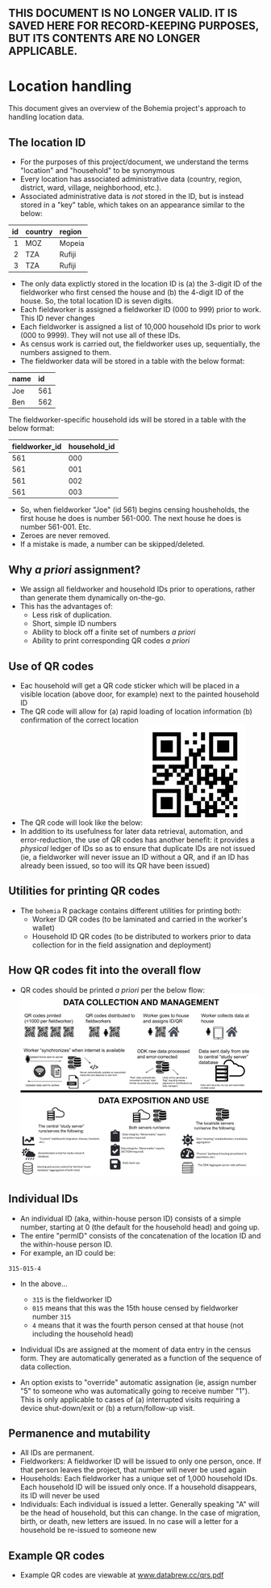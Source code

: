 ## THIS DOCUMENT IS NO LONGER VALID. IT IS SAVED HERE FOR RECORD-KEEPING PURPOSES, BUT ITS CONTENTS ARE NO LONGER APPLICABLE.

# Location handling

This document gives an overview of the Bohemia project's approach to handling location data.

## The location ID

- For the purposes of this project/document, we understand the terms "location" and "household" to be synonymous
- Every location has associated administrative data (country, region, district, ward, village, neighborhood, etc.).
- Associated administrative data is _not_ stored in the ID, but is instead stored in a "key" table, which takes on an appearance similar to the below:

| id|country |region |
|--:|:-------|:------|
|  1|MOZ     |Mopeia |
|  2|TZA     |Rufiji |
|  3|TZA     |Rufiji |

- The only data explictly stored in the location ID is (a) the 3-digit ID of the fieldworker who first censed the house and (b) the 4-digit ID of the house. So, the total location ID is seven digits.
- Each fieldworker is assigned a fieldworker ID (000 to 999) prior to work. This ID never changes
- Each fieldworker is assigned a list of 10,000 household IDs prior to work (000 to 9999). They will not use all of these IDs.
- As census work is carried out, the fieldworker uses up, sequentially, the numbers assigned to them.
- The fieldworker data will be stored in a table with the below format:

|name |id  |
|:----|:---|
|Joe  |561 |
|Ben  |562 |

The fieldworker-specific household ids will be stored in a table with the below format:

|fieldworker_id |household_id |
|:--------------|:------------|
|561            |000         |
|561            |001         |
|561            |002         |
|561            |003         |

- So, when fieldworker "Joe" (id 561) begins censing housheholds, the first house he does is number 561-000. The next house he does is number 561-001. Etc.
- Zeroes are never removed.
- If a mistake is made, a number can be skipped/deleted.

## Why _a priori_ assignment?

- We assign all fieldworker and household IDs prior to operations, rather than generate them dynamically on-the-go.
- This has the advantages of:
  - Less risk of duplication.
  - Short, simple ID numbers
  - Ability to block off a finite set of numbers _a priori_
  - Ability to print corresponding QR codes _a priori_

## Use of QR codes

- Eac household will get a QR code sticker which will be placed in a visible location (above door, for example) next to the painted household ID
- The QR code will allow for (a) rapid loading of location information (b) confirmation of the correct location
- The QR code will look like the below:
![](img/qrcode.png)
- In addition to its usefulness for later data retrieval, automation, and error-reduction, the use of QR codes has another benefit: it provides a _physical_ ledger of IDs so as to ensure that duplicate IDs are not issued (ie, a fieldworker will never issue an ID without a QR, and if an ID has already been issued, so too will its QR have been issued)

## Utilities for printing QR codes

- The `bohemia` R package contains different utilities for printing both:
  - Worker ID QR codes (to be laminated and carried in the worker's wallet)
  - Household ID QR codes (to be distributed to workers prior to data collection for in the field assignation and deployment)

## How QR codes fit into the overall flow

- QR codes should be printed _a priori_ per the below flow:
![](img/pipeline.png)


## Individual IDs

- An individual ID (aka, within-house person ID) consists of a simple number, starting at 0 (the default for the household head) and going up.
- The entire "permID" consists of the concatenation of the location ID and the within-house person ID.
- For example, an ID could be:
```
315-015-4
```
- In the above...
  - `315` is the fieldworker ID
  - `015` means that this was the 15th house censed by fieldworker number `315`
  - `4` means that it was the fourth person censed at that house (not including the household head)

- Individual IDs are assigned at the moment of data entry in the census form. They are automatically generated as a function of the sequence of data collection.
- An option exists to "override" automatic assignation (ie, assign number "5" to someone who was automatically going to receive number "1"). This is only applicable to cases of (a) interrupted visits requiring a device shut-down/exit or (b) a return/follow-up visit.

## Permanence and mutability

- All IDs are permanent.
- Fieldworkers: A fieldworker ID will be issued to only one person, once. If that person leaves the project, that number will never be used again
- Households: Each fieldworker has a unique set of 1,000 household IDs. Each household ID will be issued only once. If a household disappears, its ID will never be used
- Individuals: Each individual is issued a letter. Generally speaking "A" will be the head of household, but this can change. In the case of migration, birth, or death, new letters are issued. In no case will a letter for a household be re-issued to someone new

## Example QR codes

- Example QR codes are viewable at www.databrew.cc/qrs.pdf
